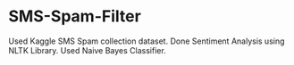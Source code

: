 # SMS-Spam-Filter
Used Kaggle SMS Spam collection dataset. 
Done Sentiment Analysis using NLTK Library.
Used Naive Bayes Classifier.
